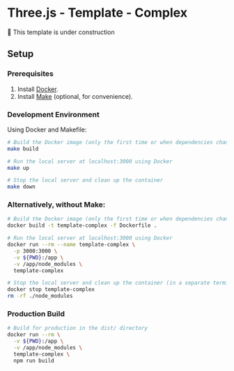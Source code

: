 # Three.js - Template - Complex

🚧 This template is under construction

## Setup

### Prerequisites

1. Install [Docker](https://docs.docker.com/get-docker/).
2. Install [Make](https://www.gnu.org/software/make/) (optional, for convenience).

### Development Environment

Using Docker and Makefile:

```bash
# Build the Docker image (only the first time or when dependencies change)
make build

# Run the local server at localhost:3000 using Docker
make up

# Stop the local server and clean up the container
make down
```

### Alternatively, without Make:

```bash
# Build the Docker image (only the first time or when dependencies change)
docker build -t template-complex -f Dockerfile .

# Run the local server at localhost:3000 using Docker
docker run --rm --name template-complex \
  -p 3000:3000 \
  -v ${PWD}:/app \
  -v /app/node_modules \
  template-complex

# Stop the local server and clean up the container (in a separate terminal)
docker stop template-complex
rm -rf ./node_modules
```

### Production Build

```bash
# Build for production in the dist/ directory
docker run --rm \
  -v ${PWD}:/app \
  -v /app/node_modules \
  template-complex \
  npm run build
```
